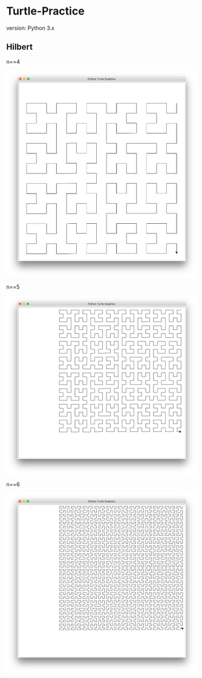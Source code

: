 # Turtle-Practice
version: Python 3.x


## Hilbert

n==4

![n=4](https://github.com/tomoyk/Turtle-Practice/blob/master/imgs/Hilbert4.png "ヒルベルト曲線")

n==5

![n=5](https://github.com/tomoyk/Turtle-Practice/blob/master/imgs/Hilbert5.png "ヒルベルト曲線")

n==6

![n=6](https://github.com/tomoyk/Turtle-Practice/blob/master/imgs/Hilbert6.png "ヒルベルト曲線")

